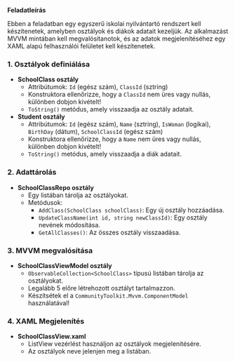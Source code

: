 **Feladatleírás**

Ebben a feladatban egy egyszerű iskolai nyilvántartó rendszert kell készítenetek, amelyben osztályok és diákok adatait kezeljük. Az alkalmazást MVVM mintában kell megvalósítanotok, és az adatok megjelenítéséhez egy XAML alapú felhasználói felületet kell készítenetek.


### **1. Osztályok definiálása**



* **SchoolClass osztály**
    * Attribútumok: `Id` (egész szám), `ClassId` (sztring)
    * Konstruktora ellenőrizze, hogy a `ClassId` nem üres vagy nullás, különben dobjon kivételt!
    * `ToString()` metódus, amely visszaadja az osztály adatait.
* **Student osztály**
    * Attribútumok: `Id` (egész szám), `Name` (sztring), `IsWoman` (logikai), `BirthDay` (dátum), `SchoolClassId` (egész szám)
    * Konstruktora ellenőrizze, hogy a `Name` nem üres vagy nullás, különben dobjon kivételt!
    * `ToString()` metódus, amely visszaadja a diák adatait.


### **2. Adattárolás**



* **SchoolClassRepo osztály**
    * Egy listában tárolja az osztályokat.
    * Metódusok:
        * `AddClass(SchoolClass schoolClass)`: Egy új osztály hozzáadása.
        * `UpdateClassName(int id, string newClassId)`: Egy osztály nevének módosítása.
        * `GetAllClasses()`: Az összes osztály visszaadása.


### **3. MVVM megvalósítása**



* **SchoolClassViewModel osztály**
    * `ObservableCollection<SchoolClass>` típusú listában tárolja az osztályokat.
    * Legalább 5 előre létrehozott osztályt tartalmazzon.
    * Készítsétek el a `CommunityToolkit.Mvvm.ComponentModel` használatával!


### **4. XAML Megjelenítés**



* **SchoolClassView.xaml**
    * ListView vezérlést használjon az osztályok megjelenítésére.
    * Az osztályok neve jelenjen meg a listában.
